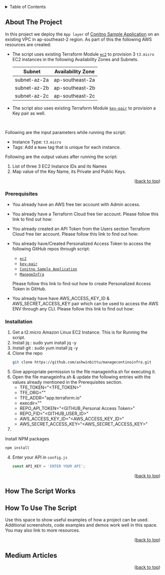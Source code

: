 <div id="top"></div>


<!-- TABLE OF CONTENTS -->
<details>
  <summary>Table of Contents</summary>
  <ol>
    <li><a href="#about-the-project">About The Project</a></li>
    <li><a href="#prerequisites">Prerequisites</a></li>
    <li><a href="#installation">Installation</a></li>
    <li><a href="#How The Script Works">How The Script Works</a></li>
    <li><a href="#How To Use The Script">How To Use The Script</a></li>
    <li><a href="#Medium Articles">Medium Articles</a></li>
  </ol>
</details>



<!-- ABOUT THE PROJECT -->
## About The Project

In this project we deploy the `App layer` of <a href="https://github.com/ashwinbittu/terraform-aws-ec2-contino">Conitno Sample Application</a> on an existing VPC in ap-southeast-2 region. As part of this the following AWS resources are created:

* The script uses existing Terraform Module <a href="https://github.com/ashwinbittu/terraform-aws-ec2-contino">`ec2`</a>  to provision 3 `t3.micro` EC2 instances in the following Availability Zones and Subnets.

    |    Subnet    | Availability Zone |
    |--------------|-------------------|
    | subnet-az-2a |  ap-southeast-2a  |
    | subnet-az-2b |  ap-southeast-2b  |
    | subnet-az-2c |  ap-southeast-2c  |

* The script also uses existing Terraform Module <a href="https://github.com/ashwinbittu/terraform-aws-key-pair-contino">`key-pair`</a> to provision a Key pair as well.

<br>

Following are the input parameters while running the script:

- Instance Type: `t3.micro`
- Tags: Add a `Name` tag that is unique for each instance.

Following are the output values after running the script:

1. List of three 3 EC2 Instance IDs and its Names
2. Map value of the Key Name, its Private and Public Keys.

<p align="right">(<a href="#top">back to top</a>)</p>



### Prerequisites

* You already have an AWS free tier account with Admin access.
* You already have a Terraform Cloud free tier account. Please follow this link to find out how: 
* You already created an API Token from the Users section Terraform Cloud free tier account. Please follow this link to find out how: 
* You already have/Created Personalized Access Token to access the following GitHub repos through script:
    * <a href="https://github.com/ashwinbittu/terraform-aws-ec2-contino">`ec2`</a>
    * <a href="https://github.com/ashwinbittu/terraform-aws-key-pair-contino">`key-pair`</a>
    * <a href="https://github.com/ashwinbittu/terraform-aws-ec2-contino">`Conitno Sample Application`</a>
    * <a href="https://github.com/ashwinbittu/managecontinoinfra">`ManageInfra`</a>

    Please follow this link to find out how to create Personalized Access Token in GitHub.

* You already have have AWS_ACCESS_KEY_ID & AWS_SECRET_ACCESS_KEY pair which can be used to access the AWS ENV through any CLI. Please follow this link to find out how: 


### Installation

1. Get a t2.micro Amazon Linux EC2 Instance. This is for Running the script.
2. Install jq : sudo yum install jq -y
3. Install git : sudo yum install jq -y
4. Clone the repo
   ```sh
   git clone https://github.com/ashwinbittu/managecontinoinfra.git
      ```
3. Give appropriate permission to the file manageinfra.sh for executing it.
4. Open the file manageinfra.sh & update the following entries with the values already mentioned in the Prerequisites section.
    * TFE_TOKEN="<TFE_TOKEN>" 
    * TFE_ORG="<TFE-ORG>"
    * TFE_ADDR="app.terraform.io"
    * execdir="<SCRIPT-EXEC-DIR>"
    * REPO_API_TOKEN="<GITHUB_Personal Access Token>" 
    * REPO_FID="<GITHUB_USER_ID>"
    * AWS_ACCESS_KEY_ID="<AWS_ACCESS_KEY_ID>"
    * AWS_SECRET_ACCESS_KEY="<AWS_SECRET_ACCESS_KEY>"
5. 
Install NPM packages
   ```sh
   npm install
   ```
4. Enter your API in `config.js`
   ```js
   const API_KEY = 'ENTER YOUR API';
   ```

<p align="right">(<a href="#top">back to top</a>)</p>

<!-- HOW IT WORKS -->
## How The Script Works

<!-- USAGE EXAMPLES -->
## How To Use The Script

Use this space to show useful examples of how a project can be used. Additional screenshots, code examples and demos work well in this space. You may also link to more resources.

<p align="right">(<a href="#top">back to top</a>)</p>

<!-- Medium Articles -->
## Medium Articles

<p align="right">(<a href="#top">back to top</a>)</p>


